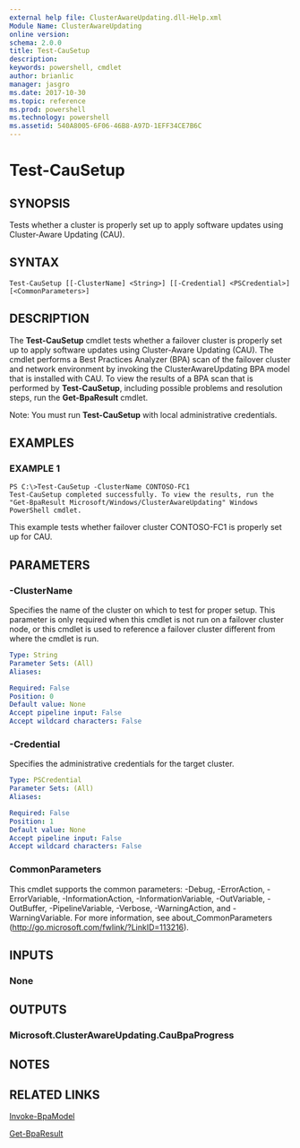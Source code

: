 ```yaml
---
external help file: ClusterAwareUpdating.dll-Help.xml
Module Name: ClusterAwareUpdating
online version: 
schema: 2.0.0
title: Test-CauSetup
description: 
keywords: powershell, cmdlet
author: brianlic
manager: jasgro
ms.date: 2017-10-30
ms.topic: reference
ms.prod: powershell
ms.technology: powershell
ms.assetid: 540A8005-6F06-46B8-A97D-1EFF34CE7B6C
---
```


# Test-CauSetup

## SYNOPSIS
Tests whether a cluster is properly set up to apply software updates using Cluster-Aware Updating (CAU).

## SYNTAX

```
Test-CauSetup [[-ClusterName] <String>] [[-Credential] <PSCredential>] [<CommonParameters>]
```

## DESCRIPTION
The **Test-CauSetup** cmdlet tests whether a failover cluster is properly set up to apply software updates using Cluster-Aware Updating (CAU).
The cmdlet performs a Best Practices Analyzer (BPA) scan of the failover cluster and network environment by invoking the ClusterAwareUpdating BPA model that is installed with CAU.
To view the results of a BPA scan that is performed by **Test-CauSetup**, including possible problems and resolution steps, run the **Get-BpaResult** cmdlet.

Note: You must run **Test-CauSetup** with local administrative credentials.

## EXAMPLES

### EXAMPLE 1
```
PS C:\>Test-CauSetup -ClusterName CONTOSO-FC1
Test-CauSetup completed successfully. To view the results, run the "Get-BpaResult Microsoft/Windows/ClusterAwareUpdating" Windows PowerShell cmdlet.
```

This example tests whether failover cluster CONTOSO-FC1 is properly set up for CAU.

## PARAMETERS

### -ClusterName
Specifies the name of the cluster on which to test for proper setup.
This parameter is only required when this cmdlet is not run on a failover cluster node, or this cmdlet is used to reference a failover cluster different from where the cmdlet is run.

```yaml
Type: String
Parameter Sets: (All)
Aliases: 

Required: False
Position: 0
Default value: None
Accept pipeline input: False
Accept wildcard characters: False
```

### -Credential
Specifies the administrative credentials for the target cluster.

```yaml
Type: PSCredential
Parameter Sets: (All)
Aliases: 

Required: False
Position: 1
Default value: None
Accept pipeline input: False
Accept wildcard characters: False
```

### CommonParameters
This cmdlet supports the common parameters: -Debug, -ErrorAction, -ErrorVariable, -InformationAction, -InformationVariable, -OutVariable, -OutBuffer, -PipelineVariable, -Verbose, -WarningAction, and -WarningVariable. For more information, see about_CommonParameters (http://go.microsoft.com/fwlink/?LinkID=113216).

## INPUTS

### None

## OUTPUTS

### Microsoft.ClusterAwareUpdating.CauBpaProgress

## NOTES

## RELATED LINKS

[Invoke-BpaModel](http://technet.microsoft.com/library/ee617290.aspx)

[Get-BpaResult](http://technet.microsoft.com/library/ee617286.aspx)

